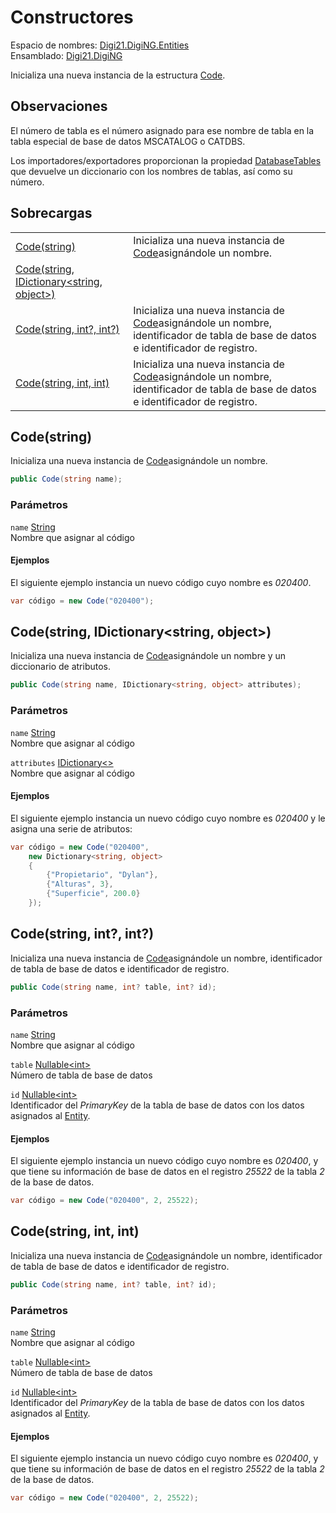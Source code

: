 # Constructores

Espacio de nombres: [Digi21.DigiNG.Entities](/digi3d-net/programacion/.net/referencia/digi21.diging/digi21.diging.entities/)\
Ensamblado: [Digi21.DigiNG](/digi3d-net/programacion/.net/referencia/digi21.diging.plugin/digi21.diging/)

Inicializa una nueva instancia de la estructura [Code](/digi3d-net/programacion/.net/referencia/digi21.diging/digi21.diging.entities/clases/code/).

## Observaciones

El número de tabla es el número asignado para ese nombre de tabla en la tabla especial de base de datos MSCATALOG o CATDBS.

Los importadores/exportadores proporcionan la propiedad [DatabaseTables](/digi3d-net/programacion/.net/referencia/digi21.diging/digi21.diging.io/interfaces/idrawingfile/propiedades/databasetables.md) que devuelve un diccionario con los nombres de tablas, así como su número.

## Sobrecargas

|                                                                                                                             |                                                                                                                                          |
| --------------------------------------------------------------------------------------------------------------------------- | ---------------------------------------------------------------------------------------------------------------------------------------- |
| [Code(string)](constructores.md#code-string)                                                                                | Inicializa una nueva instancia de [Code](./)asignándole un nombre.                                                                      |
| [Code(string, IDictionary\<string, object>)](constructores.md#code-string-idictionary-less-than-string-object-greater-than) |                                                                                                                                          |
| [Code(string, int?, int?)](constructores.md#code-string-int-int)                                                            | Inicializa una nueva instancia de [Code](./)asignándole un nombre, identificador de tabla de base de datos e identificador de registro. |
| [Code(string, int, int)](constructores.md#code-string-int-int-1)                                                            | Inicializa una nueva instancia de [Code](./)asignándole un nombre, identificador de tabla de base de datos e identificador de registro. |

## Code(string)

Inicializa una nueva instancia de [Code](./)asignándole un nombre.

```csharp
public Code(string name);
```

### Parámetros

`name` [String](https://docs.microsoft.com/en-us/dotnet/api/system.string?view=net-5.0)\
Nombre que asignar al código

#### Ejemplos

El siguiente ejemplo instancia un nuevo código cuyo nombre es _020400_.

```csharp
var código = new Code("020400");
```

## Code(string, IDictionary\<string, object>)

Inicializa una nueva instancia de [Code](./)asignándole un nombre y un diccionario de atributos.

```csharp
public Code(string name, IDictionary<string, object> attributes);
```

### Parámetros

`name` [String](https://docs.microsoft.com/en-us/dotnet/api/system.string?view=net-5.0)\
Nombre que asignar al código

`attributes` [IDictionary<>](https://docs.microsoft.com/en-us/dotnet/api/system.collections.generic.idictionary-2?view=net-5.0)\
Nombre que asignar al código

#### Ejemplos

El siguiente ejemplo instancia un nuevo código cuyo nombre es _020400_ y le asigna una serie de atributos:

```csharp
var código = new Code("020400",
    new Dictionary<string, object>
    {
        {"Propietario", "Dylan"},
        {"Alturas", 3},
        {"Superficie", 200.0}
    });
```

## Code(string, int?, int?)

Inicializa una nueva instancia de [Code](./)asignándole un nombre, identificador de tabla de base de datos e identificador de registro.

```csharp
public Code(string name, int? table, int? id);
```

### Parámetros

`name` [String](https://docs.microsoft.com/en-us/dotnet/api/system.string?view=net-5.0)\
Nombre que asignar al código

`table` [Nullable\<int>](https://docs.microsoft.com/en-us/dotnet/api/system.nullable-1?view=net-5.0)\
Número de tabla de base de datos

`id` [Nullable\<int>](https://docs.microsoft.com/en-us/dotnet/api/system.nullable-1?view=net-5.0)\
Identificador del _PrimaryKey_ de la tabla de base de datos con los datos asignados al [Entity](/digi3d-net/programacion/.net/referencia/digi21.diging/digi21.diging.entities/clases/entity/).

#### Ejemplos

El siguiente ejemplo instancia un nuevo código cuyo nombre es _020400_, y que tiene su información de base de datos en el registro _25522_ de la tabla _2_ de la base de datos.

```csharp
var código = new Code("020400", 2, 25522);
```

## Code(string, int, int)

Inicializa una nueva instancia de [Code](./)asignándole un nombre, identificador de tabla de base de datos e identificador de registro.

```csharp
public Code(string name, int? table, int? id);
```

### Parámetros

`name` [String](https://docs.microsoft.com/en-us/dotnet/api/system.string?view=net-5.0)\
Nombre que asignar al código

`table` [Nullable\<int>](https://docs.microsoft.com/en-us/dotnet/api/system.nullable-1?view=net-5.0)\
Número de tabla de base de datos

`id` [Nullable\<int>](https://docs.microsoft.com/en-us/dotnet/api/system.nullable-1?view=net-5.0)\
Identificador del _PrimaryKey_ de la tabla de base de datos con los datos asignados al [Entity](/digi3d-net/programacion/.net/referencia/digi21.diging/digi21.diging.entities/clases/entity/).

#### Ejemplos

El siguiente ejemplo instancia un nuevo código cuyo nombre es _020400_, y que tiene su información de base de datos en el registro _25522_ de la tabla _2_ de la base de datos.

```csharp
var código = new Code("020400", 2, 25522);
```

##



